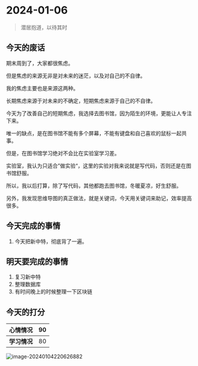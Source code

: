 # 2024-01-06

> 潜居抱道，以待其时

## 今天的废话

期末周到了，大家都很焦虑。

但是焦虑的来源无非是对未来的迷茫，以及对自己的不自律。

我的焦虑主要也是来源这两种。

长期焦虑来源于对未来的不确定，短期焦虑来源于自己的不自律。

今天为了改善自己的短期焦虑，我选择去图书馆，因为陌生的环境，更能让人专注下来。

唯一的缺点，是在图书馆不能有多个屏幕，不能有键盘和自己喜欢的鼠标一起共事。

但是，在图书馆学习绝对不会比在实验室学习差。

实验室，我认为只适合”做实验“，这里的实验对我来说就是写代码，否则还是在图书馆舒服。

所以，我以后打算，除了写代码，其他都跑去图书馆，冬暖夏凉，好生舒服。

另外，我发现思维导图的真正做法，就是关键词，今天用关键词来助记，效率提高很多。



## 今天完成的事情

1. 今天把新中特，彻底背了一遍。



## 明天要完成的事情

1. 复习新中特
2. 整理数据库
3. 有时间晚上的时候整理一下区块链



## 今天的打分

|**心情情况**| 90 |
|  ----  | ----  |
|**学习情况**| 80 |

![image-20240104220626882](https://dezhi0730.oss-cn-hongkong.aliyuncs.com/dezhi0730/image-20240104220626882.png)